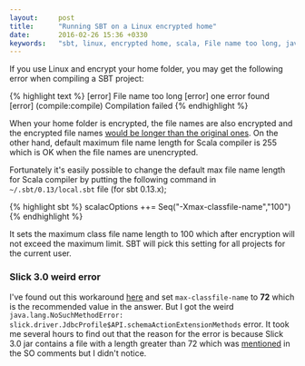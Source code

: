 ```yaml
---
layout:		post
title:		"Running SBT on a Linux encrypted home"
date:		2016-02-26 15:36 +0330
keywords:	"sbt, linux, encrypted home, scala, File name too long, java.lang.NoSuchMethodError"
---
```


If you use Linux and encrypt your home folder, you may get the following error when compiling a SBT project:

{% highlight text %}
[error] File name too long
[error] one error found
[error] (compile:compile) Compilation failed
{% endhighlight %}

<!--more-->

When your home folder is encrypted, the file names are also encrypted and the encrypted file names [would be longer than the original ones](http://unix.stackexchange.com/questions/32795/what-is-the-maximum-allowed-filename-and-folder-size-with-ecryptfs). On the other hand, default maximum file name length for Scala compiler is 255 which is OK when the file names are unencrypted.

Fortunately it's easily possible to change the default max file name length for Scala compiler by putting the following command in `~/.sbt/0.13/local.sbt` file (for sbt 0.13.x);

{% highlight sbt %}
scalacOptions ++= Seq("-Xmax-classfile-name","100")
{% endhighlight %}

It sets the maximum class file name length to 100 which after encryption will not exceed the maximum limit. SBT will pick this setting for all projects for the current user.

### Slick 3.0 weird error ###
I've found out this workaround [here](http://stackoverflow.com/questions/28565837/filename-too-long-sbt/32862972#32862972) and set `max-classfile-name` to **72** which is the recommended value in the answer. But I got the weird `java.lang.NoSuchMethodError: slick.driver.JdbcProfile$API.schemaActionExtensionMethods` error. It took me several hours to find out that the reason for the error is because Slick 3.0 jar contains a file with a length greater than 72 which was [mentioned](http://stackoverflow.com/questions/28565837/filename-too-long-sbt/32862972#comment58076434_32862972) in the SO comments but I didn't notice.
